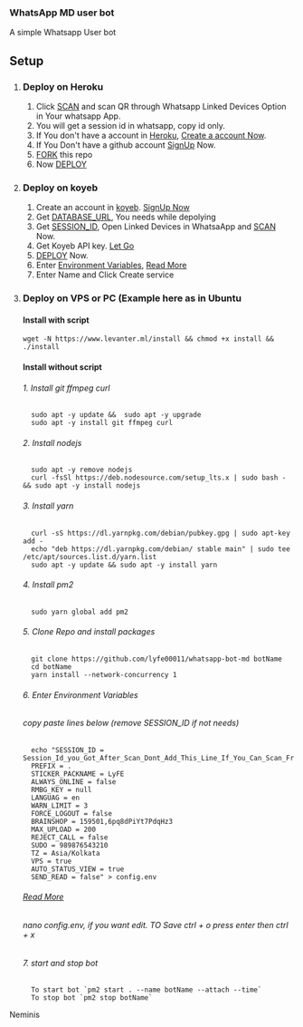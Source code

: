 ### WhatsApp MD user bot

A simple Whatsapp User bot

## Setup

1.  ### Deploy on Heroku
    1. Click [SCAN](https://levanter.onrender.com/md) and scan QR through Whatsapp Linked Devices Option in Your whatsapp App.
    2. You will get a session id in whatsapp, copy id only.
    3. If You don't have a account in [Heroku](https://signup.heroku.com/), [Create a account Now](https://signup.heroku.com/).
    4. If You Don't have a github account [SignUp](https://github.com/join) Now.
    5. [FORK](https://github.com/lyfe00011/whatsapp-bot-md/fork) this repo
    6. Now [DEPLOY](https://levanter.onrender.com/dmd)
2.  ### Deploy on koyeb
    1. Create an account in [koyeb](https://app.koyeb.com/auth/signup). [SignUp Now](https://app.koyeb.com/auth/signup)
    2. Get [DATABASE_URL](https://github.com/lyfe00011/whatsapp-bot-md/wiki/DATABASE_URL), You needs while depolying
    3. Get [SESSION_ID](https://levanter.onrender.com/md), Open Linked Devices in WhatsaApp and [SCAN](https://levanter.onrender.com/md) Now.
    4. Get Koyeb API key. [Let Go](https://app.koyeb.com/account/api)
    5. [DEPLOY](https://levanter.onrender.com/koyeb) Now.
    6. Enter [Environment Variables](https://github.com/lyfe00011/whatsapp-bot-md/wiki/Environment_Variables), [Read More](https://github.com/lyfe00011/whatsapp-bot-md/wiki/Environment_Variables)
    7. Enter Name and Click Create service
3.  ### Deploy on VPS or PC (Example here as in Ubuntu

    #### Install with script

    ```
    wget -N https://www.levanter.ml/install && chmod +x install && ./install
    ```

    #### Install without script

    ###### 1. Install git ffmpeg curl

          sudo apt -y update &&  sudo apt -y upgrade
          sudo apt -y install git ffmpeg curl

    ###### 2. Install nodejs

          sudo apt -y remove nodejs
          curl -fsSl https://deb.nodesource.com/setup_lts.x | sudo bash - && sudo apt -y install nodejs

    ###### 3. Install yarn

          curl -sS https://dl.yarnpkg.com/debian/pubkey.gpg | sudo apt-key add -
          echo "deb https://dl.yarnpkg.com/debian/ stable main" | sudo tee /etc/apt/sources.list.d/yarn.list
          sudo apt -y update && sudo apt -y install yarn

    ###### 4. Install pm2

          sudo yarn global add pm2

    ###### 5. Clone Repo and install packages

          git clone https://github.com/lyfe00011/whatsapp-bot-md botName
          cd botName
          yarn install --network-concurrency 1

    ###### 6. Enter Environment Variables

    ###### copy paste lines below (remove SESSION_ID if not needs)

          echo "SESSION_ID = Session_Id_you_Got_After_Scan_Dont_Add_This_Line_If_You_Can_Scan_From_Terminal_Itself
          PREFIX = .
          STICKER_PACKNAME = LyFE
          ALWAYS_ONLINE = false
          RMBG_KEY = null
          LANGUAG = en
          WARN_LIMIT = 3
          FORCE_LOGOUT = false
          BRAINSHOP = 159501,6pq8dPiYt7PdqHz3
          MAX_UPLOAD = 200
          REJECT_CALL = false
          SUDO = 989876543210
          TZ = Asia/Kolkata
          VPS = true
          AUTO_STATUS_VIEW = true
          SEND_READ = false" > config.env

    ###### [Read More](https://github.com/lyfe00011/whatsapp-bot-md/wiki/Environment_Variables)

    ###### nano config.env, if you want edit. TO Save ctrl + o press enter then ctrl + x

    ###### 7. start and stop bot

          To start bot `pm2 start . --name botName --attach --time`
          To stop bot `pm2 stop botName`

Neminis
